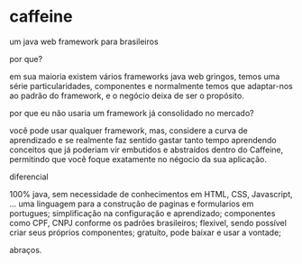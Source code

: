 # caffeine
um java web framework para brasileiros

por que?

em sua maioria existem vários frameworks java web gringos, temos uma série particularidades, componentes e normalmente temos que 
adaptar-nos ao padrão do framework, e o negócio deixa de ser o propósito.

por que eu não usaria um framework já consolidado no mercado?

você pode usar qualquer framework, mas, considere a curva de aprendizado e se realmente faz sentido gastar tanto tempo aprendendo conceitos
que já poderiam vir embutidos e abstraídos dentro do Caffeine, permitindo que você foque exatamente no négocio da sua aplicação.

diferencial

100% java, sem necessidade de conhecimentos em HTML, CSS, Javascript, ...
uma linguagem para a construção de paginas e formularios em portugues;
simplificação na configuração e aprendizado;
componentes como CPF, CNPJ conforme os padrões brasileiros;
flexivel, sendo possível criar seus próprios componentes;
gratuíto, pode baixar e usar a vontade;

abraços.
